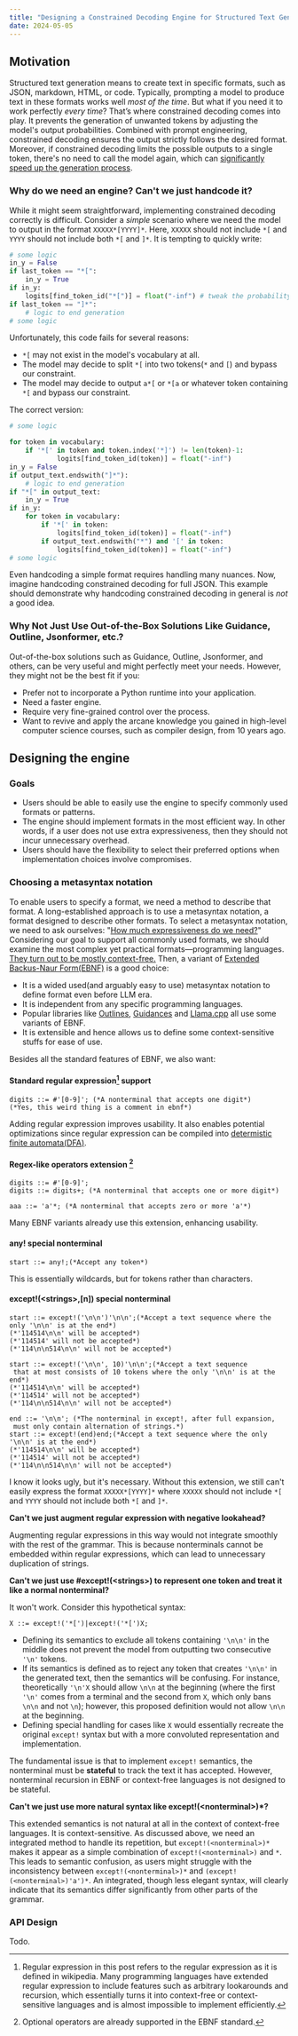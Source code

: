 ```yaml
---
title: "Designing a Constrained Decoding Engine for Structured Text Generation in Large Language Models"
date: 2024-05-05
---
```

## Motivation

Structured text generation means to create text in specific formats, such as JSON, markdown, HTML, or code. Typically, prompting a model to produce text in these formats works well *most of the time*. But what if you need it to work perfectly *every time*? That’s where constrained decoding comes into play. It prevents the generation of unwanted tokens by adjusting the model's output probabilities. Combined with prompt engineering, constrained decoding ensures the output strictly follows the desired format. Moreover, if constrained decoding limits the possible outputs to a single token, there's no need to call the model again, which can [significantly speed up the generation process](https://blog.dottxt.co/coalescence.html#orga014f18).

### Why do we need an engine? Can't we just handcode it?

While it might seem straightforward, implementing constrained decoding correctly is difficult. Consider a *simple* scenario where we need the model to output in the format `XXXXX*[YYYY]*`. Here, `XXXXX` should not include `*[` and `YYYY` should not include both `*[` and `]*`. It is tempting to quickly write:

```python
# some logic
in_y = False
if last_token == "*[":
    in_y = True
if in_y:
    logits[find_token_id("*[")] = float("-inf") # tweak the probability
if last_token == "]*":
    # logic to end generation
# some logic
```

Unfortunately, this code fails for several reasons:

- `*[` may not exist in the model's vocabulary at all.
- The model may decide to split `*[` into two tokens(`*` and `[`) and bypass our constraint.
- The model may decide to output `a*[` or `*[a` or whatever token containing `*[` and bypass our constraint.

The correct version:

```python
# some logic

for token in vocabulary:
    if '*[' in token and token.index('*]') != len(token)-1:
            logits[find_token_id(token)] = float("-inf")
in_y = False
if output_text.endswith("]*"):
    # logic to end generation
if "*[" in output_text:
    in_y = True
if in_y:
    for token in vocabulary:
        if '*[' in token:
            logits[find_token_id(token)] = float("-inf")
        if output_text.endswith("*") and '[' in token:
            logits[find_token_id(token)] = float("-inf")
# some logic
```

Even handcoding a simple format requires handling many nuances. Now, imagine handcoding constrained decoding for full JSON. This example should demonstrate why handcoding constrained decoding in general is *not* a good idea.

### Why Not Just Use Out-of-the-Box Solutions Like Guidance, Outline, Jsonformer, etc.?

Out-of-the-box solutions such as Guidance, Outline, Jsonformer, and others, can be very useful and might perfectly meet your needs. However, they might not be the best fit if you:

- Prefer not to incorporate a Python runtime into your application.
- Need a faster engine.
- Require very fine-grained control over the process.
- Want to revive and apply the arcane knowledge you gained in high-level computer science courses, such as compiler design, from 10 years ago.

## Designing the engine

### Goals

- Users should be able to easily use the engine to specify commonly used formats or patterns.
- The engine should implement formats in the most efficient way. In other words, if a user does not use extra expressiveness, then they should not incur unnecessary overhead.
- Users should have the flexibility to select their preferred options when implementation choices involve compromises.

### Choosing a metasyntax notation

To enable users to specify a format, we need a method to describe that format. A long-established approach is to use a metasyntax notation, a format designed to describe other formats. To select a metasyntax notation, we need to ask ourselves: "[How much expressiveness do we need?](https://en.wikipedia.org/wiki/Chomsky_hierarchy)" Considering our goal to support all commonly used formats, we should examine the most complex yet practical formats—programming languages. [They turn out to be mostly context-free.](https://cs.stackexchange.com/questions/140078/are-modern-programming-languages-context-free) Then, a variant of [Extended Backus-Naur Form(EBNF)](https://en.wikipedia.org/wiki/Extended_Backus%E2%80%93Naur_form) is a good choice:

- It is a wided used(and arguably easy to use) metasyntax notation to define format even before LLM era.
- It is independent from any specific programming languages.
- Popular libraries like [Outlines](https://github.com/outlines-dev/outlines?tab=readme-ov-file#using-context-free-grammars-to-guide-generation), [Guidances](https://github.com/guidance-ai/guidance?tab=readme-ov-file#context-free-grammars) and [Llama.cpp](https://github.com/ggerganov/llama.cpp/blob/master/grammars/README.md) all use some variants of EBNF.
- It is extensible and hence allows us to define some context-sensitive stuffs for ease of use.

Besides all the standard features of EBNF, we also want:

#### Standard regular expression[^1] support

```ebnf
digits ::= #'[0-9]'; (*A nonterminal that accepts one digit*)
(*Yes, this weird thing is a comment in ebnf*)
```

Adding regular expression improves usability. It also enables potential optimizations since regular expression can be compiled into [determistic finite automata(DFA)](https://en.wikipedia.org/wiki/Deterministic_finite_automaton).

#### Regex-like operators extension [^2]

```ebnf
digits ::= #'[0-9]';
digits ::= digits+; (*A nonterminal that accepts one or more digit*)
```

```ebnf
aaa ::= 'a'*; (*A nonterminal that accepts zero or more 'a'*)
```

Many EBNF variants already use this extension, enhancing usability.

#### any! special nonterminal

```ebnf
start ::= any!;(*Accept any token*)
```

This is essentially wildcards, but for tokens rather than characters.

#### except!(\<strings\>,[n]) special nonterminal

```ebnf
start ::= except!('\n\n')'\n\n';(*Accept a text sequence where the only '\n\n' is at the end*)
(*'114514\n\n' will be accepted*)
(*'114514' will not be accepted*)
(*'114\n\n514\n\n' will not be accepted*)
```

```ebnf
start ::= except!('\n\n', 10)'\n\n';(*Accept a text sequence
 that at most consists of 10 tokens where the only '\n\n' is at the end*)
(*'114514\n\n' will be accepted*)
(*'114514' will not be accepted*)
(*'114\n\n514\n\n' will not be accepted*)
```

```ebnf
end ::= '\n\n'; (*The nonterminal in except!, after full expansion,
 must only contain alternation of strings.*)
start ::= except!(end)end;(*Accept a text sequence where the only '\n\n' is at the end*)
(*'114514\n\n' will be accepted*)
(*'114514' will not be accepted*)
(*'114\n\n514\n\n' will not be accepted*)
```

I know it looks ugly, but it's necessary. Without this extension, we still can't easily express the format `XXXXX*[YYYY]*` where `XXXXX` should not include `*[` and `YYYY` should not include both `*[` and `]*`.

**Can't we just augment regular expression with negative lookahead?**

Augmenting regular expressions in this way would not integrate smoothly with the rest of the grammar. This is because nonterminals cannot be embedded within regular expressions, which can lead to unnecessary duplication of strings.

**Can't we just use \#except!(\<strings\>) to represent one token and treat it like a normal nonterminal?**

It won't work. Consider this hypothetical syntax:

```ebnf
X ::= except!('*[')|except!('*[')X;
```

- Defining its semantics to exclude all tokens containing `'\n\n'` in the middle does not prevent the model from outputting two consecutive `'\n'` tokens.
- If its semantics is defined as to reject any token that creates `'\n\n'` in the generated text, then the semantics will be confusing. For instance, theoretically `'\n'X` should allow `\n\n` at the beginning (where the first `'\n'` comes from a terminal and the second from `X`, which only bans `\n\n` and not `\n`); however, this proposed definition would not allow `\n\n` at the beginning.
- Defining special handling for cases like `X` would essentially recreate the original `except!` syntax but with a more convoluted representation and implementation.

The fundamental issue is that to implement `except!` semantics, the nonterminal must be **stateful** to track the text it has accepted. However, nonterminal recursion in EBNF or context-free languages is not designed to be stateful.

**Can't we just use more natural syntax like except!(\<nonterminal\>)\*?**

This extended semantics is not natural at all in the context of context-free languages. It is context-sensitive. As discussed above, we need an integrated method to handle its repetition, but `except!(<nonterminal>)*` makes it appear as a simple combination of `except!(<nonterminal>)` and `*`. This leads to semantic confusion, as users might struggle with the inconsistency between `except!(<nonterminal>)*` and `(except!(<nonterminal>)'a')*`. An integrated, though less elegant syntax, will clearly indicate that its semantics differ significantly from other parts of the grammar.

### API Design

Todo.

[^1]: Regular expression in this post refers to the regular expression as it is defined in wikipedia. Many programming languages have extended regular expression to include features such as arbitrary lookarounds and recursion, which essentially turns it into context-free or context-sensitive languages and is almost impossible to implement efficiently.
[^2]: Optional operators are already supported in the EBNF standard.
